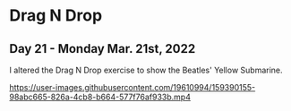 # Drag N Drop
## Day 21 - Monday Mar. 21st, 2022
I altered the Drag N Drop exercise to show the Beatles' Yellow Submarine.

https://user-images.githubusercontent.com/19610994/159390155-98abc665-826a-4cb8-b664-577f76af933b.mp4


